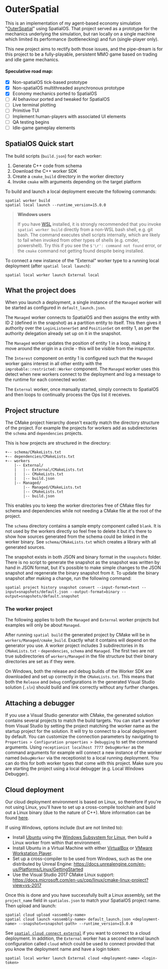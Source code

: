 # OuterSpatial
This is an implementation of my agent-based economy simulation "[OuterSpatial](https://github.com/halgriffiths/OuterSpatialEngine/)" using SpatialOS.
That project served as a prototype for the mechanics underlying the simulation, but ran locally on a single machine which limited its performance (bottlenecking) and fun (single-player only).

This new project aims to rectify both those issues, and the pipe-dream is for this project to be a fully-playable, persistent MMO game based on trading and idle game mechanics.

#### Speculative road map:
 - [x] Non-spatialOS tick-based prototype
 - [x] Non-spatialOS multithreaded asynchronous prototype
 - [x] Economy mechanics ported to SpatialOS
 - [ ] AI behaviour ported and tweaked for SpatialOS
 - [ ] Live terminal plotting
 - [ ] Primitive TUI
 - [ ] Implement human-players with associated UI elements
 - [ ] QA testing begins
 - [ ] Idle-game gameplay elements

## SpatialOS Quick start

The build scripts (`build.json`) for each worker:

  1. Generate C++ code from schema
  2. Download the C++ worker SDK
  3. Create a `cmake_build` directory in the worker directory
  4. Invoke `cmake` with arguments depending on the target platform

To build and launch a local deployment execute the following commands:

```
spatial worker build
spatial local launch --runtime_version=15.0.0
```

> **Windows users**
>
> If you have [WSL](https://docs.microsoft.com/en-us/windows/wsl/about) installed, it is strongly recommended that you invoke `spatial worker build` directly from a non-WSL bash shell, e.g. git bash. The command executes shell scripts internally, which are likely to fail when invoked from other types of shells (e.g. cmder, powershell).
> Try this if you see the `$'\r': command not found` error, or the `cmake` command not getting found despite being installed.

To connect a new instance of the "External" worker type to a running local deployment (after `spatial local launch`):

```
spatial local worker launch External local
```

## What the project does

When you launch a deployment, a single instance of the `Managed` worker will be started as configured in `default_launch.json`.

The `Managed` worker connects to SpatialOS and then assigns the entity with ID 2 (defined in the snapshot) as a partition entity to itself.
This then gives it authority over the `LoginListenerSet` and `PositionSet` on entity 1, as per the authority delegation already set up on it in the snapshot.

The `Managed` worker updates the position of entity 1 in a loop, making it move around the origin in a circle - this will be visible from the inspector.

The `Interest` component on entity 1 is configured such that the `Managed` worker gains interest in all other entity with the `improbable::restricted::Worker` component.
The `Managed` worker uses this detect when new workers connect to the deployment and log a message to the runtime for each connected worker.

The `External` worker, once manually started, simply connects to SpatialOS and then loops to continually process the Ops list it receives.

## Project structure

The CMake project hierarchy doesn't exactly match the directory structure of
the project. For example the projects for workers add as subdirectories the
`schema` and `dependencies` projects.

This is how projects are structured in the directory:
```
+-- schema/CMakeLists.txt
+-- dependencies/CMakeLists.txt
+-- workers
    |-- External/
    |   |-- External/CMakeLists.txt
    |   |-- CMakeLists.txt
    |   |-- build.json
    |-- Managed/
        |-- Managed/CMakeLists.txt
        |-- CMakeLists.txt
        |-- build.json
```

This enables you to keep the worker directories free of CMake files for schema and dependencies while not needing a CMake file at the root of the project.

The `schema` directory contains a sample empty component called `blank`. It is
not used by the workers directly so feel free to delete it but it's there to
show how sources generated from the schema could be linked in the worker
binary. See `schema/CMakeLists.txt` which creates a library with all generated
sources.

The snapshot exists in both JSON and binary format in the `snapshots` folder. There is no script
to generate the snapshot as the snapshot was written by hand in JSON format, but it's possible
to make simple changes to the JSON snapshot and regenerate the binary snapshot from it. To update the
binary snapshot after making a change, run the following command:

```
spatial project history snapshot convert --input-format=text --input=snapshots/default.json --output-format=binary --output=snapshots/default.snapshot
```

### The worker project

The following applies to both the `Managed` and `External` worker projects but examples will only be about `Managed`.

After running `spatial build` the generated project by CMake will be in
`workers/Managed/cmake_build`. Exactly what it contains will depend on the
generator you use. A worker project includes 3 subdirectories in its
`CMakeLists.txt` - `dependencies`, `schema` and `Managed`. The first two are
not true subdirectories of `workers/Managed` in the file structure but their
binary directories are set as if they were.

On Windows, both the release and debug builds of the Worker SDK are downloaded and set up correctly in
the `CMakeLists.txt`. This means that both the `Release` and `Debug` configurations in the generated
Visual Studio solution (`.sln`) should build and link correctly without any further changes.

## Attaching a debugger

If you use a Visual Studio generator with CMake, the generated solution contains several projects to match the build targets. You can start a worker from Visual Studio by setting the project matching the worker name as the startup project for the solution. It will try to connect to a local deployment by default. You can customize the connection parameters by navigating to `Properties > Configuration properties > Debugging` to set the command arguments. Using `receptionist localhost 7777 DebugWorker` as the command arguments for example will connect a new instance of the worker named `DebugWorker` via the receptionist to a local running deployment. You can do this for both worker types that come with this project. Make sure you are starting the project using a local debugger (e.g. Local Windows Debugger).

## Cloud deployment

Our cloud deployment environment is based on Linux, so therefore if you're not using Linux, you'll
have to set up a cross-compile toolchain and build out a Linux binary (due to the nature of C++).
More information can be found [here](https://docs.improbable.io/reference/latest/cppsdk/building#building-for-a-cloud-deployment).

If using Windows, options include (but are not limited to):
- Install [Ubuntu](https://www.microsoft.com/en-gb/p/ubuntu/9nblggh4msv6) using the [Windows Subsystem for Linux](https://docs.microsoft.com/en-us/windows/wsl/install-win10), then build a Linux worker from within that environment.
- Install Ubuntu in a Virtual Machine with either [VirtualBox](https://www.virtualbox.org/wiki/Downloads) or [VMware Workstation Player](https://www.vmware.com/products/workstation-player/workstation-player-evaluation.html).
- Set up a cross-compiler to be used from Windows, such as the one distributed by Unreal Engine: https://docs.unrealengine.com/en-us/Platforms/Linux/GettingStarted
- Use the Visual Studio 2017 CMake Linux support: https://docs.microsoft.com/en-us/cpp/linux/cmake-linux-project?view=vs-2017

Once this is done and you have successfully built a Linux assembly, set the `project_name` field in
`spatialos.json` to match your SpatialOS project name. Then upload and launch:

```
spatial cloud upload <assembly-name>
spatial cloud launch <assembly-name> default_launch.json <deployment-name> --snapshot=<snapshot-path> --runtime_version=15.0.0
```

See [`spatial cloud connect external`](https://docs.improbable.io/reference/latest/shared/spatial-cli/spatial-cloud-connect-external)
if you want to connect to a cloud deployment. In
addition, the `External` worker has a second external launch configuration
called `cloud` which could be used to connect provided that you know the
deployment name and have a login token:

```
spatial local worker launch External cloud <deployment-name> <login-token>
```
